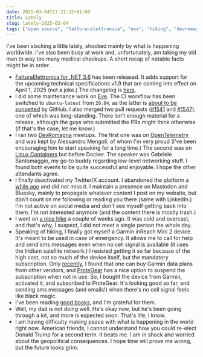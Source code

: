 ```yaml
---
date: 2025-03-04T17:21:32+01:00
title: Lately
slug: lately-2025-03-04
tags: ["open source", "fattura-elettronica", "eve", "hiking", "devromagna", "twitter"]
---
```

I've been slacking a little lately, shocked mainly by what is happening
worldwide. I've also been busy at work and, unfortunately, am taking my old man
to way too many medical checkups. A short recap of notable facts might be in
order.

- [FatturaElettronica for .NET 3.6](https://www.nuget.org/packages/FatturaElettronica/3.6.0) has been released. It adds support for the upcoming technical specifications v1.9 that are coming into effect on April 1, 2025 (not a joke.) The changelog is [here](https://fatturaelettronicaopensource.org/docs/changelog.html#v-360).
- I did some maintenance work on [Eve](https://python-eve.org). The CI workflow has been switched to `ubuntu-latest` from `20.04`, as the latter is [about to be sunsetted](https://github.com/actions/runner-images/issues/11101) by GitHub. I also merged two pull requests ([#1541](https://github.com/pyeve/eve/pull/1541) and [#1547](https://github.com/pyeve/eve/pull/1547)), one of which was long-standing. There isn't enough material for a release, although the guys who submitted the PRs might think otherwise (if that's the case, let me know.)
- I ran two [DevRomagna](https://www.meetup.com/devromagna/) meetups. The first one was on [OpenTelemetry](https://www.meetup.com/devromagna/events/304417824/) and was kept by Alessandro Mengoli, of whom I'm very proud (I've been encouraging him to start speaking for a long time.) The second was on [Linux Containers](https://www.meetup.com/devromagna/events/305974494/?eventOrigin=group_past_events) but before Docker. The speaker was Gabriele Santomaggio, my go-to buddy regarding low-level networking stuff. I found both events to be quite successful and enjoyable. I hope the other attendants agree.
- I finally deactivated my Twitter/X account. I abandoned the platform a [while ago](/im-leaving-twitter/x/) and did not miss it. I maintain a presence on Mastodon and Bluesky, mainly to propagate whatever content I post on my website, but don't count on me following or reading you there (same with LinkedIn.) I'm not active on social media and don't see myself getting back into them. I'm not interested anymore (and the content there is mostly trash.) 
- I went on [a nice hike](https://out.ac/IPUdpG) a couple of weeks ago. It was cold and overcast, and that's why, I suspect, I did not meet a single person the whole day.
- Speaking of hiking, I finally got myself a Garmin inReach Mini 2 device. It's meant to be used in case of emergency. It allows me to call for help  and send sms messages even when no cell signal is available (it uses the Iridium satellite network.) I resisted getting it so far because of the high cost, not so much of the device itself, but the mandatory subscription. Only [recently](https://youtu.be/Hv7cH_oShbw?si=KTYHBBuR5frjJMxU), I found that one can buy Garmin data plans from other vendors, and [ProteGear](https://www.protegear.de/en-gb/inreach-dataplans) has a nice option to suspend the subscription when not in use. So, I bought the device from Garmin, activated it, and subscribed to ProteGear. It's looking good so far, and sending sms messages (and emails!) when there's no cell signal feels like black magic.
- I've been reading [good books](/books-i-have-read), and I'm grateful for them.
- Well, my dad is not doing well. He's okay now, but he's been going through a lot, and more is expected soon. That's life, I know.
- I am having difficulty making peace with what is happening in the world right now. American friends, I cannot understand how you could re-elect Donald Trump for a second term. It beats me. I am in shock and worried about the geopolitical consequences. I hope time will prove me wrong, but the future looks grim.